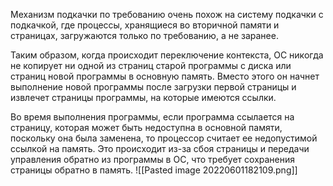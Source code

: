 Механизм подкачки по требованию очень похож на систему подкачки с подкачкой, где процессы, хранящиеся во вторичной памяти и страницах, загружаются только по требованию, а не заранее.

Таким образом, когда происходит переключение контекста, ОС никогда не копирует ни одной из страниц старой программы с диска или страниц новой программы в основную память. Вместо этого он начнет выполнение новой программы после загрузки первой страницы и извлечет страницы программы, на которые имеются ссылки.

Во время выполнения программы, если программа ссылается на страницу, которая может быть недоступна в основной памяти, поскольку она была заменена, то процессор считает ее недопустимой ссылкой на память. Это происходит из-за сбоя страницы и передачи управления обратно из программы в ОС, что требует сохранения страницы обратно в память.
![[Pasted image 20220601182109.png]]